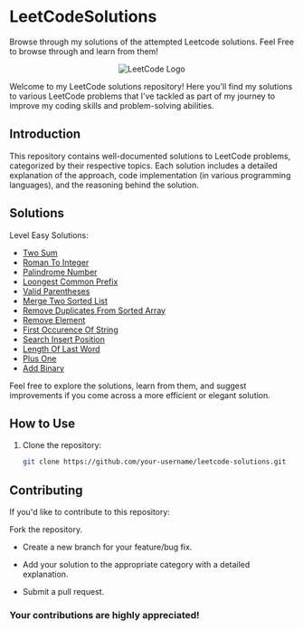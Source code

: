 # LeetCodeSolutions
Browse through my solutions of the attempted Leetcode solutions. Feel Free to browse through and learn from them!

<p align="center">
  <img src="https://leetcode.com/static/images/LeetCode_Sharing.png" alt="LeetCode Logo">
</p>

Welcome to my LeetCode solutions repository! Here you'll find my solutions to various LeetCode problems that I've tackled as part of my journey to improve my coding skills and problem-solving abilities.

## Introduction

This repository contains well-documented solutions to LeetCode problems, categorized by their respective topics. Each solution includes a detailed explanation of the approach, code implementation (in various programming languages), and the reasoning behind the solution.

## Solutions

Level Easy Solutions:

- [Two Sum](/level_Easy/TwoSum.java)
- [Roman To Integer](/level_Easy/RomanToInteger.java)
- [Palindrome Number](/level_Easy/PalindromeNumber.java)
- [Loongest Common Prefix](/level_Easy/LongestCommonPrefix.java)
- [Valid Parentheses](/level_Easy/ValidParentheses.java)
- [Merge Two Sorted List](/level_Easy/MergeTwoSortedList.java)
- [Remove Duplicates From Sorted Array](/level_Easy/RemoveDuplicatesfromSortedArray.java)
- [Remove Element](/level_Easy/RemoveElement.java)
- [First Occurence Of String](/level_Easy/FirstOccurenceOfString.java)
- [Search Insert Position](/level_Easy/SearchInsertPosition.java)
- [Length Of Last Word](/level_Easy/LengthOfLastWord.java)
- [Plus One](/level_Easy/PlusOne.java)
- [Add Binary](/level_Easy/AddBinary.java)


Feel free to explore the solutions, learn from them, and suggest improvements if you come across a more efficient or elegant solution.

## How to Use

1. Clone the repository:
   ```sh
   git clone https://github.com/your-username/leetcode-solutions.git

## Contributing
If you'd like to contribute to this repository:

Fork the repository.

- Create a new branch for your feature/bug fix.

- Add your solution to the appropriate category with a detailed explanation.

- Submit a pull request.

### Your contributions are highly appreciated!
